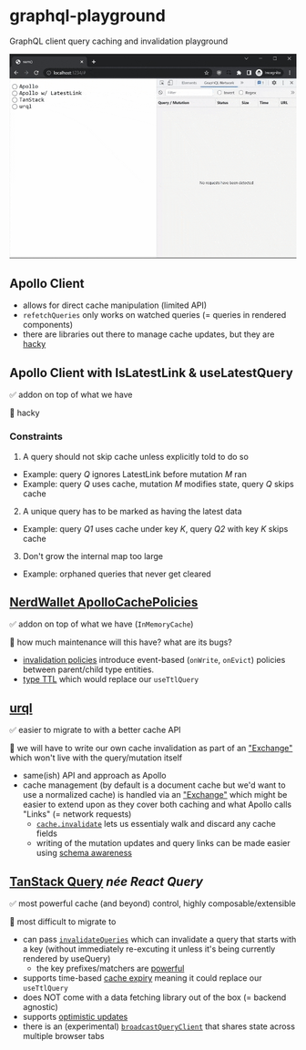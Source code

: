 # graphql-playground

GraphQL client query caching and invalidation playground

![](example.gif)

## Apollo Client

- allows for direct cache manipulation (limited API)
- `refetchQueries` only works on watched queries (= queries in rendered components)
- there are libraries out there to manage cache updates, but they are [hacky](https://github.com/ecerroni/apollo-cache-updater/blob/master/src/index.js#L197-L207)

## Apollo Client with IsLatestLink & useLatestQuery

✅ addon on top of what we have

🔶 hacky

### Constraints

1. A query should not skip cache unless explicitly told to do so
  - Example: query *Q* ignores LatestLink before mutation *M* ran
  - Example: query *Q* uses cache, mutation *M* modifies state, query *Q* skips cache
2. A unique query has to be marked as having the latest data
  - Example: query *Q1* uses cache under key *K*, query *Q2* with key *K* skips cache
3. Don't grow the internal map too large
  - Example: orphaned queries that never get cleared

## [NerdWallet ApolloCachePolicies](https://github.com/NerdWalletOSS/apollo-cache-policies)

✅ addon on top of what we have (`InMemoryCache`)

🔶 how much maintenance will this have? what are its bugs?

- [invalidation policies](https://github.com/NerdWalletOSS/apollo-cache-policies#summary-1) introduce event-based (`onWrite`, `onEvict`) policies between parent/child type entities.
- [type TTL](https://github.com/NerdWalletOSS/apollo-cache-policies#summary) which would replace our `useTtlQuery`

## [urql](https://formidable.com/open-source/urql/)

✅ easier to migrate to with a better cache API

🔶 we will have to write our own cache invalidation as part of an ["Exchange"](https://formidable.com/open-source/urql/docs/graphcache/) which won't live with the query/mutation itself

- same(ish) API and approach as Apollo
- cache management (by default is a document cache but we'd want to use a normalized cache) is handled via an ["Exchange"](https://formidable.com/open-source/urql/docs/comparison/) which might be easier to extend upon as they cover both caching and what Apollo calls "Links" (= network requests)
  - [`cache.invalidate`](https://formidable.com/open-source/urql/docs/graphcache/cache-updates/#invalidating-entities) lets us essentialy walk and discard any cache fields
  - writing of the mutation updates and query links can be made easier using [schema awareness](https://formidable.com/open-source/urql/docs/graphcache/schema-awareness/)

## [TanStack Query](https://tanstack.com/query) *née React Query*

✅ most powerful cache (and beyond) control, highly composable/extensible

🔶 most difficult to migrate to

- can pass [`invalidateQueries`](https://tanstack.com/query/v4/docs/guides/query-invalidation) which can invalidate a query that starts with a key (without immediately re-excuting it unless it's being currently rendered by useQuery)
	- the key prefixes/matchers are [powerful](https://tanstack.com/query/v4/docs/guides/filters#query-filters)
- supports time-based [cache expiry](https://tanstack.com/query/v4/docs/guides/caching) meaning it could replace our `useTtlQuery`
- does NOT come with a data fetching library out of the box (= backend agnostic)
- supports [optimistic updates](https://tanstack.com/query/v4/docs/guides/optimistic-updates)
- there is an (experimental) [`broadcastQueryClient`](https://tanstack.com/query/v4/docs/plugins/broadcastQueryClient) that shares state across multiple browser tabs
